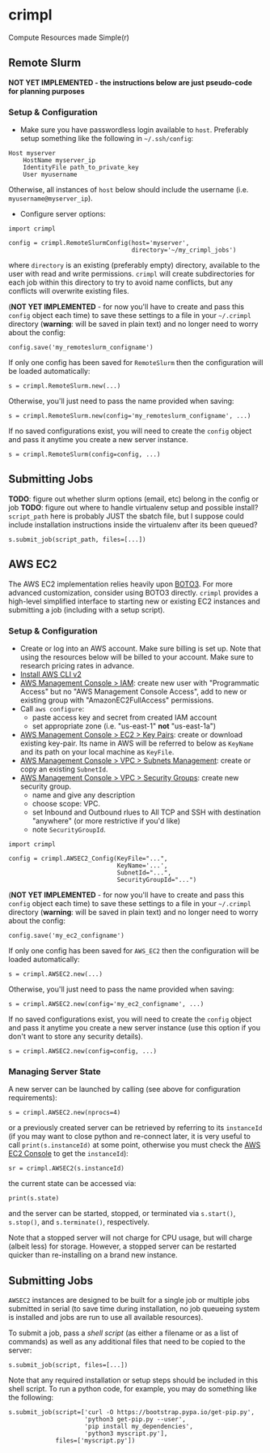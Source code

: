 # crimpl
Compute Resources made Simple(r)

## Remote Slurm

**NOT YET IMPLEMENTED - the instructions below are just pseudo-code for planning purposes**

### Setup & Configuration

* Make sure you have passwordless login available to `host`.  Preferably setup something like the following in `~/.ssh/config`:

```
Host myserver
    HostName myserver_ip
    IdentityFile path_to_private_key
    User myusername
```

Otherwise, all instances of `host` below should include the username (i.e. `myusername@myserver_ip`).

* Configure server options:

```
import crimpl

config = crimpl.RemoteSlurmConfig(host='myserver',
                                  directory='~/my_crimpl_jobs')
```

where `directory` is an existing (preferably empty) directory, available to the user with read and write permissions.  `crimpl` will create subdirectories for each job within this directory to try to avoid name conflicts, but any conflicts will overwrite existing files.

(**NOT YET IMPLEMENTED** - for now you'll have to create and pass this `config` object each time) to save these settings to a file in your `~/.crimpl` directory (**warning**: will be saved in plain text) and no longer need to worry about the config:

```
config.save('my_remoteslurm_configname')
```

If only one config has been saved for `RemoteSlurm` then the configuration will be loaded automatically:

```
s = crimpl.RemoteSlurm.new(...)
```

Otherwise, you'll just need to pass the name provided when saving:

```
s = crimpl.RemoteSlurm.new(config='my_remoteslurm_configname', ...)
```

If no saved configurations exist, you will need to create the `config` object and pass it anytime you create a new server instance.

```
s = crimpl.RemoteSlurm(config=config, ...)
```

## Submitting Jobs

**TODO**: figure out whether slurm options (email, etc) belong in the config or job
**TODO**: figure out where to handle virtualenv setup and possible install?  `script_path` here is probably JUST the sbatch file, but I suppose could include installation instructions inside the virtualenv after its been queued?

```
s.submit_job(script_path, files=[...])
```


## AWS EC2

The AWS EC2 implementation relies heavily upon [BOTO3](https://boto3.amazonaws.com/).  For more advanced customization, consider using BOTO3 directly.  `crimpl` provides a high-level simplified interface to starting new or existing EC2 instances and submitting a job (including with a setup script).

### Setup & Configuration

* Create or log into an AWS account.  Make sure billing is set up.  Note that using the resources below will be billed to your account.  Make sure to research pricing rates in advance.
* [Install AWS CLI v2](https://docs.aws.amazon.com/cli/latest/userguide/cli-chap-install.html)
* [AWS Management Console > IAM](https://console.aws.amazon.com/iam/home#/users): create new user with "Programmatic Access" but no "AWS Management Console Access", add to new or existing group with "AmazonEC2FullAccess" permissions.
* Call `aws configure`:
  * paste access key and secret from created IAM account
  * set appropriate zone (i.e. "us-east-1" **not** "us-east-1a")
* [AWS Management Console > EC2 > Key Pairs](https://console.aws.amazon.com/ec2/v2/home#KeyPairs:): create or download existing key-pair.  Its name in AWS will be referred to below as `KeyName` and its path on your local machine as `KeyFile`.
* [AWS Management Console > VPC > Subnets Management](https://console.aws.amazon.com/vpc/home#subnets:): create or copy an existing `SubnetId`.
* [AWS Management Console > VPC > Security Groups](https://console.aws.amazon.com/vpc/home#securityGroups:): create new security group.
  * name and give any description
  * choose scope: VPC.
  * set Inbound and Outbound rlues to All TCP and SSH with destination "anywhere" (or more restrictive if you'd like)
  * note `SecurityGroupId`.

```
import crimpl

config = crimpl.AWSEC2_Config(KeyFile="...",
                              KeyName='...',
                              SubnetId="...",
                              SecurityGroupId="...")

```

(**NOT YET IMPLEMENTED** - for now you'll have to create and pass this `config` object each time) to save these settings to a file in your `~/.crimpl` directory (**warning**: will be saved in plain text) and no longer need to worry about the config:

```
config.save('my_ec2_configname')
```

If only one config has been saved for `AWS_EC2` then the configuration will be loaded automatically:

```
s = crimpl.AWSEC2.new(...)
```

Otherwise, you'll just need to pass the name provided when saving:

```
s = crimpl.AWSEC2.new(config='my_ec2_configname', ...)
```


If no saved configurations exist, you will need to create the `config` object and pass it anytime you create a new server instance (use this option if you don't want to store any security details).

```
s = crimpl.AWSEC2.new(config=config, ...)
```

### Managing Server State

A new server can be launched by calling (see above for configuration requirements):

```
s = crimpl.AWSEC2.new(nprocs=4)
```

or a previously created server can be retrieved by referring to its `instanceId` (if you may want to close python and re-connect later, it is very useful to call `print(s.instanceId)` at some point, otherwise you must check the [AWS EC2 Console](https://console.aws.amazon.com/ec2/v2/home#Instances:) to get the `instanceId`):

```
sr = crimpl.AWSEC2(s.instanceId)
```

the current state can be accessed via:

```
print(s.state)
```

and the server can be started, stopped, or terminated via `s.start()`, `s.stop()`, and `s.terminate()`, respectively.

Note that a stopped server will not charge for CPU usage, but will charge (albeit less) for storage.  However, a stopped server can be restarted quicker than re-installing on a brand new instance.

## Submitting Jobs

`AWSEC2` instances are designed to be built for a single job or multiple jobs submitted in serial (to save time during installation, no job queueing system is installed and jobs are run to use all available resources).

To submit a job, pass a _shell script_ (as either a filename or as a list of commands) as well as any additional files that need to be copied to the server:

```
s.submit_job(script, files=[...])
```

Note that any required installation or setup steps should be included in this shell script.  To run a python code, for example, you may do something like the following:

```
s.submit_job(script=['curl -O https://bootstrap.pypa.io/get-pip.py',
                     'python3 get-pip.py --user',
                     'pip install my_dependencies',
                     'python3 myscript.py'],
             files=['myscript.py'])
```

